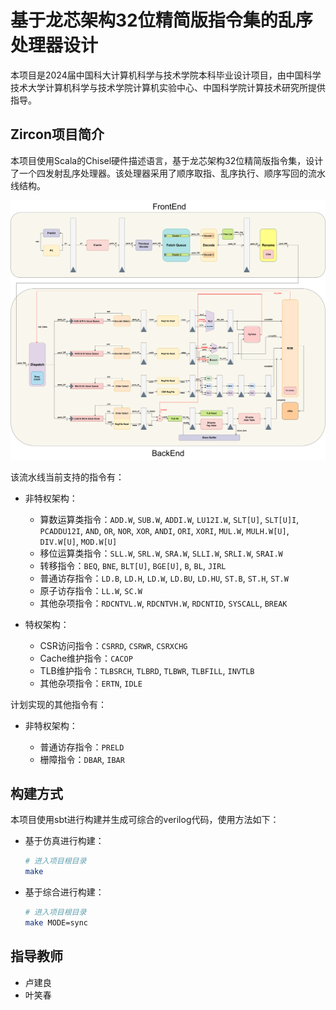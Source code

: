 # 基于龙芯架构32位精简版指令集的乱序处理器设计

本项目是2024届中国科大计算机科学与技术学院本科毕业设计项目，由中国科学技术大学计算机科学与技术学院计算机实验中心、中国科学院计算技术研究所提供指导。

## Zircon项目简介

本项目使用Scala的Chisel硬件描述语言，基于龙芯架构32位精简版指令集，设计了一个四发射乱序处理器。该处理器采用了顺序取指、乱序执行、顺序写回的流水线结构。

![Pipeline](./doc/README.assets/Pipeline.png)

该流水线当前支持的指令有：

* 非特权架构：

  - 算数运算类指令：`ADD.W`, `SUB.W`, `ADDI.W`, `LU12I.W`, `SLT[U]`, `SLT[U]I`, `PCADDU12I`, `AND`, `OR`, `NOR`, `XOR`, `ANDI`, `ORI`, `XORI`, `MUL.W`, `MULH.W[U]`, `DIV.W[U]`, `MOD.W[U]`
  - 移位运算类指令：`SLL.W`, `SRL.W`, `SRA.W`, `SLLI.W`, `SRLI.W`, `SRAI.W`
  - 转移指令：`BEQ`, `BNE`, `BLT[U]`, `BGE[U]`, `B`, `BL`, `JIRL`
  - 普通访存指令：`LD.B`, `LD.H`, `LD.W`, `LD.BU`, `LD.HU`, `ST.B`, `ST.H`, `ST.W`
  - 原子访存指令：`LL.W`, `SC.W`
  - 其他杂项指令：`RDCNTVL.W`, `RDCNTVH.W`, `RDCNTID`, `SYSCALL`, `BREAK`
* 特权架构：

  - CSR访问指令：`CSRRD`, `CSRWR`, `CSRXCHG`
  - Cache维护指令：`CACOP`
  - TLB维护指令：`TLBSRCH`, `TLBRD`, `TLBWR`, `TLBFILL`, `INVTLB`
  - 其他杂项指令：`ERTN`, `IDLE`

计划实现的其他指令有：

* 非特权架构：

  - 普通访存指令：`PRELD`
  - 栅障指令：`DBAR`, `IBAR`

## 构建方式

本项目使用sbt进行构建并生成可综合的verilog代码，使用方法如下：

* 基于仿真进行构建：

  ```bash
  # 进入项目根目录
  make
  ```
* 基于综合进行构建：

  ```bash
  # 进入项目根目录
  make MODE=sync
  ```

## 指导教师

* 卢建良
* 叶笑春

